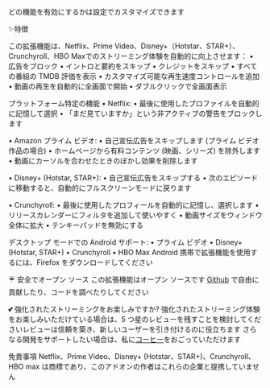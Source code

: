 どの機能を有効にするかは設定でカスタマイズできます

✨特徴

この拡張機能は、Netflix、Prime Video、Disney+（Hotstar、STAR+）、Crunchyroll、HBO Maxでのストリーミング体験を自動的に向上させます：
  • 広告をブロック
  • イントロと要約をスキップ
  • クレジットをスキップ
  • すべての番組の TMDB 評価を表示
  • カスタマイズ可能な再生速度コントロールを追加
  • 動画の再生を自動的に全画面で開始
  • ダブルクリックで全画面表示

プラットフォーム特定の機能
  • Netflix:
      • 最後に使用したプロファイルを自動的に記憶して選択
      • 「まだ見ていますか」という非アクティブの警告をブロックします

  • Amazon プライム ビデオ:
      • 自己宣伝広告をスキップします (プライム ビデオ作品の場合)
      • ホームページから有料コンテンツ (映画、シリーズ) を除外します
      • 動画にカーソルを合わせたときのぼかし効果を削除します

  • Disney+ (Hotstar, STAR+):
      • 自己宣伝広告をスキップする
      • 次のエピソードに移動すると、自動的にフルスクリーンモードに戻ります

  • Crunchyroll:
      • 最後に使用したプロフィールを自動的に記憶し、選択します
      • リリースカレンダーにフィルタを追加して使いやすく
      • 動画サイズをウィンドウ全体に拡大
      • テンキーパッドを無効にする

デスクトップ モードでの Android サポート: 
  • プライム ビデオ
  • Disney+ (Hotstar, STAR+)
  • Crunchyroll
  • HBO Max
Android 携帯で拡張機能を使用するには、Firefox をダウンロードしてください

☔ 安全でオープン ソース
この拡張機能はオープン ソースです [Github](https://github.com/Dreamlinerm/Netflix-Prime-Auto-Skip) で自由に貢献したり、コードを調べたりしてください

💕 強化されたストリーミングをお楽しみですか?
強化されたストリーミング体験をお楽しみいただけている場合は、5 つ星のレビューを残すことを検討してくださいレビューは信頼を築き、新しいユーザーを引き付けるのに役立ちます
さらなる開発をサポートしたい場合は、私に[コーヒー](https://github.com/sponsors/Dreamlinerm)をおごっていただけます

免責事項
Netflix、Prime Video、Disney+ (Hotstar、STAR+)、Crunchyroll、HBO max は商標であり、このアドオンの作者はこれらの企業と提携していません